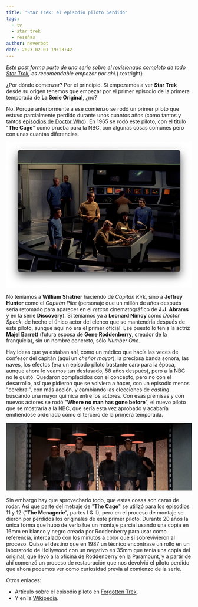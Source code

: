 ```yaml
---
title: 'Star Trek: el episodio piloto perdido'
tags:
  - tv
  - star trek
  - reseñas
author: neverbot
date: 2023-02-01 19:23:42
---
```


*Este post forma parte de una serie sobre el [revisionado completo de todo Star Trek](/tv/star-trek/), 
es recomendable empezar por ahí*.{.textright}

¿Por dónde comenzar? Por el principio. Si empezamos a ver **Star Trek** desde su origen tenemos que empezar por el primer episodio de la primera temporada de **La Serie Original**, ¿no? 

No. Porque anteriormente a ese comienzo se rodó un primer piloto que estuvo parcialmente perdido durante unos cuantos años (como tantos y tantos [episodios de Doctor Who](https://en.wikipedia.org/wiki/Doctor_Who_missing_episodes)). En 1965 se rodó este piloto, con el título "**The Cage**" como prueba para la NBC, con algunas cosas comunes pero con unas cuantas diferencias.

![image-20230201182943365](./star-trek-el-episodio-piloto-perdido/image-20230201182943365.jpg)

No teníamos a **William Shatner** haciendo de *Capitán Kirk*, sino a **Jeffrey Hunter** como el *Capitán Pike* (personaje que un millón de años después sería retomado para aparecer en el *retcon* cinematográfico de **J.J. Abrams** y en la serie **Discovery**). Sí teníamos ya a **Leonard Nimoy** como *Doctor Spock*, de hecho el único actor del elenco que se mantendría después de este piloto, aunque aquí no era el primer oficial. Ese puesto lo tenía la actriz **Majel Barrett** (futura esposa de **Gene Roddenberry**, creador de la franquicia), sin un nombre concreto, sólo *Number One*.

Hay ideas que ya estaban ahí, como un médico que hacía las veces de confesor del capitán (aquí un *cheñor mayor*), la preciosa banda sonora, las naves, los efectos (era un episodo piloto bastante caro para la época, aunque ahora lo veamos tan desfasado, 58 años después), pero a la NBC no le gustó. Quedaron complacidos con el concepto, pero no con el desarrollo, así que pidieron que se volviera a hacer, con un episodio menos "cerebral", con más acción, y cambiando las elecciones de *casting* buscando una mayor química entre los actores. Con esas premisas y con nuevos actores se rodó "**Where no man has gone before**", el nuevo piloto que se mostraría a la NBC, que sería esta vez aprobado y acabaría emitiéndose ordenado como el tercero de la primera temporada.

![image-20230201192012210](./star-trek-el-episodio-piloto-perdido/image-20230201192012210.jpg)

Sin embargo hay que aprovecharlo todo, que estas cosas son caras de rodar. Así que parte del metraje de "**The Cage**" se utilizó para los episodios 11 y 12 ("**The Menagerie**", partes I & II), pero en el proceso de montaje se dieron por perdidos los originales de este primer piloto. Durante 20 años la única forma que hubo de verlo fue un montaje parcial usando una copia en 16mm en blanco y negro creada por Roddenberry para usar como referencia, intercalado con los minutos a color que sí sobrevivieron al proceso. Quiso el destino que en 1987 un técnico encontrase un rollo en un laboratorio de Hollywood con un negativo en 35mm que tenía una copia del original, que llevó a la oficina de Roddenberry en la Paramount, y a partir de ahí comenzó un proceso de restauración que nos devolvió el piloto perdido que ahora podemos ver como curiosidad previa al comienzo de la serie.

Otros enlaces:

- Artículo sobre el episodio piloto en [Forgotten Trek](https://forgottentrek.com/the-original-series/the-cage-the-star-trek-pilot-that-wasnt-quite/).
- Y en la [Wikipedia](https://en.wikipedia.org/wiki/The_Cage_(Star_Trek:_The_Original_Series)).
